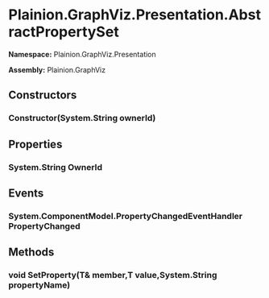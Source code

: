 
# Plainion.GraphViz.Presentation.AbstractPropertySet

**Namespace:** Plainion.GraphViz.Presentation

**Assembly:** Plainion.GraphViz


## Constructors

### Constructor(System.String ownerId)


## Properties

### System.String OwnerId


## Events

### System.ComponentModel.PropertyChangedEventHandler PropertyChanged


## Methods

### void SetProperty(T& member,T value,System.String propertyName)
